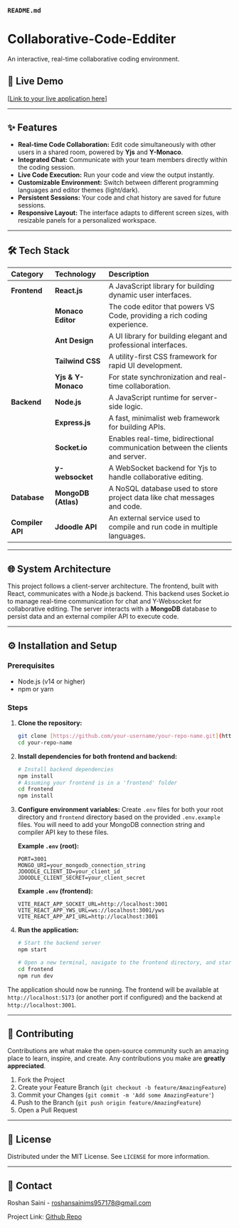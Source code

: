 ### `README.md`

# Collaborative-Code-Edditer

An interactive, real-time collaborative coding environment.

## 🚀 Live Demo

[[Link to your live application here](https://collaborative-code-kelj.onrender.com/)]

---

## ✨ Features

- **Real-time Code Collaboration:** Edit code simultaneously with other users in a shared room, powered by **Yjs** and **Y-Monaco**.
- **Integrated Chat:** Communicate with your team members directly within the coding session.
- **Live Code Execution:** Run your code and view the output instantly.
- **Customizable Environment:** Switch between different programming languages and editor themes (light/dark).
- **Persistent Sessions:** Your code and chat history are saved for future sessions.
- **Responsive Layout:** The interface adapts to different screen sizes, with resizable panels for a personalized workspace.

---

## 🛠️ Tech Stack

| Category | Technology | Description |
| :--- | :--- | :--- |
| **Frontend** | **React.js** | A JavaScript library for building dynamic user interfaces. |
| | **Monaco Editor** | The code editor that powers VS Code, providing a rich coding experience. |
| | **Ant Design** | A UI library for building elegant and professional interfaces. |
| | **Tailwind CSS** | A utility-first CSS framework for rapid UI development. |
| | **Yjs & Y-Monaco** | For state synchronization and real-time collaboration. |
| **Backend** | **Node.js** | A JavaScript runtime for server-side logic. |
| | **Express.js** | A fast, minimalist web framework for building APIs. |
| | **Socket.io** | Enables real-time, bidirectional communication between the clients and server. |
| | **y-websocket** | A WebSocket backend for Yjs to handle collaborative editing. |
| **Database** | **MongoDB (Atlas)** | A NoSQL database used to store project data like chat messages and code. |
| **Compiler API** | **Jdoodle API** | An external service used to compile and run code in multiple languages. |

---

## 🌐 System Architecture

This project follows a client-server architecture. The frontend, built with React, communicates with a Node.js backend. This backend uses Socket.io to manage real-time communication for chat and Y-Websocket for collaborative editing. The server interacts with a **MongoDB** database to persist data and an external compiler API to execute code. 

---

## ⚙️ Installation and Setup

### Prerequisites

- Node.js (v14 or higher)
- npm or yarn

### Steps

1.  **Clone the repository:**
    ```bash
    git clone [https://github.com/your-username/your-repo-name.git](https://github.com/your-username/your-repo-name.git)
    cd your-repo-name
    ```

2.  **Install dependencies for both frontend and backend:**
    ```bash
    # Install backend dependencies
    npm install
    # Assuming your frontend is in a 'frontend' folder
    cd frontend
    npm install
    ```

3.  **Configure environment variables:**
    Create `.env` files for both your root directory and `frontend` directory based on the provided `.env.example` files. You will need to add your MongoDB connection string and compiler API key to these files.

    **Example `.env` (root):**
    ```
    PORT=3001
    MONGO_URI=your_mongodb_connection_string
    JDOODLE_CLIENT_ID=your_client_id
    JDOODLE_CLIENT_SECRET=your_client_secret
    ```

    **Example `.env` (frontend):**
    ```
    VITE_REACT_APP_SOCKET_URL=http://localhost:3001
    VITE_REACT_APP_YWS_URL=ws://localhost:3001/yws
    VITE_REACT_APP_API_URL=http://localhost:3001
    ```

4.  **Run the application:**
    ```bash
    # Start the backend server
    npm start

    # Open a new terminal, navigate to the frontend directory, and start the client
    cd frontend
    npm run dev
    ```

The application should now be running. The frontend will be available at `http://localhost:5173` (or another port if configured) and the backend at `http://localhost:3001`.

---

## 🤝 Contributing

Contributions are what make the open-source community such an amazing place to learn, inspire, and create. Any contributions you make are **greatly appreciated**.

1.  Fork the Project
2.  Create your Feature Branch (`git checkout -b feature/AmazingFeature`)
3.  Commit your Changes (`git commit -m 'Add some AmazingFeature'`)
4.  Push to the Branch (`git push origin feature/AmazingFeature`)
5.  Open a Pull Request

---

## 📄 License

Distributed under the MIT License. See `LICENSE` for more information.

---

## 📧 Contact

Roshan Saini - roshansainims957178@gmail.com

Project Link: [Github Repo](https://github.com/roshansaini18/Collaborative-Code-edditer)
